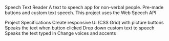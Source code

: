 Speech Text Reader
A text to speech app for non-verbal people. Pre-made buttons and custom text speech. This project uses the Web Speech API

Project Specifications
Create responsive UI (CSS Grid) with picture buttons
Speaks the text when button clicked
Drop down custom text to speech
Speaks the text typed in
Change voices and accents
